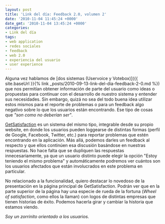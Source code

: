 ```yaml
---
layout: post
title: 'Link del día: Feedback 2.0, volumen 2'
date: '2010-11-04 11:45:24 +0000'
date_gmt: '2010-11-04 13:45:24 +0000'
categories:
- Link del día
tags:
- web application
- redes sociales
- feedback
- web 2.0
- experiencia del usuario
- user experience
---
```


Alguna vez hablamos de [dos sistemas (Uservoice y Votebox)]({{ site.baseUrl }}{% link _posts/2010-09-13-link-del-dia-feedback-2-0.md %}) que nos permitían obtener información de parte del usuario como ideas o propuestas para continuar con el desarrollo de nuestro sistema y entender sus necesidades. Sin embargo, quizá no sea del todo buena idea utilizar estos mismos para el reporte de problemas o para un feedback algo negativo sobre lo que los usuarios están encontrando. Ese tipo de cosas que _"son como no deberían ser"_.

[GetSatisfaction](http://getsatisfaction.com/) es un sistema del mismo tipo, integrable desde su propio website, en donde los usuarios pueden loggearse de distintas formas (perfil de Google, Facebook, Twitter, etc.) para reportar problemas que estén encontrando en la aplicación. Más allá, podemos darles un feedback al respecto y que ellos continúen esa discusión basándose en nuestras respuestas. No hace falta que se dupliquen las respuestas innecesariamente, ya que un usuario distinto puede elegir la opción "Estoy teniendo el mismo problema" y automáticamente podremos ver cuántos son los usuarios afectados que están involucrados en este problema en particular.

No relacionado a la funcionalidad, quiero destacar lo novedoso de la presentación en la página principal de GetSatisfaction. Podrán ver que en la parte superior de la página hay una especie de rueda de la fortuna (_Wheel of satisfaction_, como ellos la llaman) con logos de distintas empresas que tienen historias de éxito. Podemos hacerla girar y cambiar la historia que estamos viendo.

_Soy un zorrinito orientado a los usuarios._
